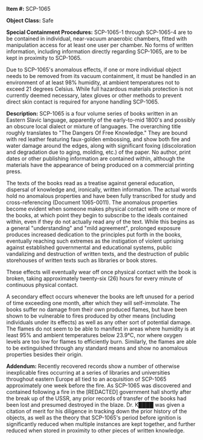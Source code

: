 **Item #:** SCP-1065

**Object Class:** Safe

**Special Containment Procedures:** SCP-1065-1 through SCP-1065-4 are to be contained in individual, near-vacuum anaerobic chambers, fitted with manipulation access for at least one user per chamber. No forms of written information, including information directly regarding SCP-1065, are to be kept in proximity to SCP-1065.

Due to SCP-1065's anomalous effects, if one or more individual object needs to be removed from its vacuum containment, it must be handled in an environment of at least 98% humidity, at ambient temperatures not to exceed 21 degrees Celsius. While full hazardous materials protection is not currently deemed necessary, latex gloves or other methods to prevent direct skin contact is required for anyone handling SCP-1065.

**Description:** SCP-1065 is a four volume series of books written in an Eastern Slavic language, apparently of the early-to-mid 1800's and possibly an obscure local dialect or mixture of languages. The overarching title roughly translates to "The Dangers Of Free Knowledge." They are bound with red leather featuring faux-golden embossing, and show both fire and water damage around the edges, along with significant foxing (discoloration and degradation due to aging, molding, etc.) of the paper. No author, print dates or other publishing information are contained within, although the materials have the appearance of being produced on a commercial printing press.

The texts of the books read as a treatise against general education, dispersal of knowledge and, ironically, written information. The actual words hold no anomalous properties and have been fully transcribed for study and cross-referencing (Document 1065-0011). The anomalous properties become evident when someone makes physical contact with one or more of the books, at which point they begin to subscribe to the ideals contained within, even if they do not actually read any of the text. While this begins as a general "understanding" and "mild agreement", prolonged exposure produces increased dedication to the principles put forth in the books, eventually reaching such extremes as the instigation of violent uprising against established governmental and educational systems, public vandalizing and destruction of written texts, and the destruction of public storehouses of written texts such as libraries or book stores.

These effects will eventually wear off once physical contact with the book is broken, taking approximately twenty-six (26) hours for every minute of continuous physical contact.

A secondary effect occurs whenever the books are left unused for a period of time exceeding one month, after which they will self-immolate. The books suffer no damage from their own produced flames, but have been shown to be vulnerable to fires produced by other means (including individuals under its effects) as well as any other sort of potential damage. The flames do not seem to be able to manifest in areas where humidity is at least 95% and ambient temperatures below 23.9°C, nor where oxygen levels are too low for flames to efficiently burn. Similarly, the flames are able to be extinguished through any standard means and show no anomalous properties besides their origin.

**Addendum:** Recently recovered records show a number of otherwise inexplicable fires occurring at a series of libraries and universities throughout eastern Europe all tied to an acquisition of SCP-1065 approximately one week before the fire. As SCP-1065 was discovered and contained following a fire in the \[REDACTED\] government hall shortly after the break up of the USSR, any prior records of transfer of the books had been lost and presumed destroyed in the blaze. Dr. K████ was given a citation of merit for his diligence in tracking down the prior history of the objects, as well as the theory that SCP-1065's period before ignition is significantly reduced when multiple instances are kept together, and further reduced when stored in proximity to other pieces of written knowledge.